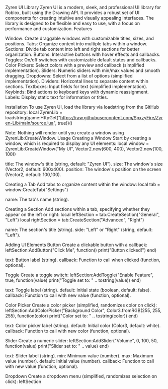 Zyren UI Library
Zyren UI is a modern, sleek, and professional UI library for Roblox, built using the Drawing API. It provides a robust set of UI components for creating intuitive and visually appealing interfaces. The library is designed to be flexible and easy to use, with a focus on performance and customization.
Features

Window: Create draggable windows with customizable titles, sizes, and positions.
Tabs: Organize content into multiple tabs within a window.
Sections: Divide tab content into left and right sections for better organization.
Buttons: Interactive buttons with hover effects and callbacks.
Toggles: On/off switches with customizable default states and callbacks.
Color Pickers: Select colors with a preview and callback (simplified implementation).
Sliders: Numeric sliders with min/max values and smooth dragging.
Dropdowns: Select from a list of options (simplified implementation).
Dividers: Horizontal lines to separate content within sections.
Textboxes: Input fields for text (simplified implementation).
Keybinds: Bind actions to keyboard keys with dynamic reassignment.
Labels: Display static text for information or titles.

Installation
To use Zyren UI, load the library via loadstring from the GitHub repository:
local ZyrenLib = loadstring(game:HttpGet("https://raw.githubusercontent.com/SpxzyFire/Zyren-Lib/main/source.lua", true))()

Note: Nothing will render until you create a window using ZyrenLib:CreateWindow.
Usage
Creating a Window
Start by creating a window, which is required to display any UI elements:
local window = ZyrenLib:CreateWindow("My UI", Vector2.new(600, 400), Vector2.new(100, 100))


title: The window's title (string, default: "Zyren UI").
size: The window's size (Vector2, default: 600x400).
position: The window's position on the screen (Vector2, default: 100,100).

Creating a Tab
Add tabs to organize content within the window:
local tab = window:CreateTab("Settings")


name: The tab's name (string).

Creating a Section
Add sections within a tab, specifying whether they appear on the left or right:
local leftSection = tab:CreateSection("General", "Left")
local rightSection = tab:CreateSection("Advanced", "Right")


name: The section's title (string).
side: "Left" or "Right" (string, default: "Left").

Adding UI Elements
Button
Create a clickable button with a callback:
leftSection:AddButton("Click Me", function()
    print("Button clicked!")
end)


text: Button label (string).
callback: Function to call when clicked (function, optional).

Toggle
Create a toggle switch:
leftSection:AddToggle("Enable Feature", true, function(value)
    print("Toggle set to: " .. tostring(value))
end)


text: Toggle label (string).
default: Initial state (boolean, default: false).
callback: Function to call with new value (function, optional).

Color Picker
Create a color picker (simplified, randomizes color on click):
leftSection:AddColorPicker("Background Color", Color3.fromRGB(255, 255, 255), function(color)
    print("Color set to: " .. tostring(color))
end)


text: Color picker label (string).
default: Initial color (Color3, default: white).
callback: Function to call with new color (function, optional).

Slider
Create a numeric slider:
leftSection:AddSlider("Volume", 0, 100, 50, function(value)
    print("Slider set to: " .. value)
end)


text: Slider label (string).
min: Minimum value (number).
max: Maximum value (number).
default: Initial value (number).
callback: Function to call with new value (function, optional).

Dropdown
Create a dropdown menu (simplified, randomizes selection on click):
leftSection

